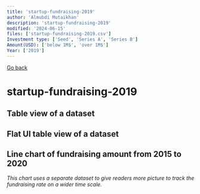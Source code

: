 ```yaml
---
title: 'startup-fundraising-2019'
author: 'Almubdi Mutaikhan'
description: 'startup-fundraising-2019'
modified: '2024-06-15'
files: ['startup-fundraising-2019.csv']
Investment type: ['Seed', 'Series A', 'Series B']
Amount(USD): ['below 1M$', 'over 1M$']
Year: ['2019']
---
```


[Go back](/)

# startup-fundraising-2019

## Table view of a dataset
<Table url="startup-fundraising-2019.csv" />
 
## Flat UI table view of a dataset

<FlatUiTable
    url="startup-fundraising-2019.csv"
/>


## Line chart of fundraising amount from 2015 to 2020
*This chart uses a separate dataset to give readers more picture to track the fundraising rate on a wider time scale.*

<LineChart
    title="Startup fundraising from 2015 to 2020"
    xAxis="Year"
    yAxis="Amount in USD"
    data="startup-fundraising-2015-2020.csv"
/>
